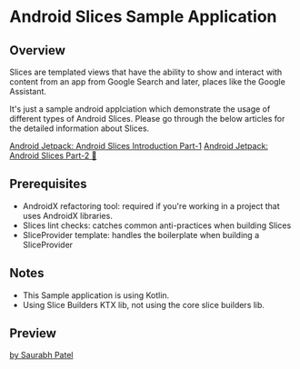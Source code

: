 # Android Slices Sample Application

## Overview
Slices are templated views that have the ability to show and interact with content from an app from Google Search and later, places like the Google Assistant. 

It's just a sample android applciation which demonstrate the usage of different types of Android Slices. Please go through the below articles for the detailed information about Slices.

[Android Jetpack: Android Slices Introduction Part-1](https://medium.com/@saurabhkpatel/android-jetpack-android-slices-introduction-cf0ce0f3e885)
[Android Jetpack: Android Slices Part-2 🍰](https://medium.com/@saurabhkpatel/android-jetpack-android-slices-part-2-688bede57f2d)

## Prerequisites

- AndroidX refactoring tool: required if you're working in a project that uses AndroidX libraries.
- Slices lint checks: catches common anti-practices when building Slices
- SliceProvider template: handles the boilerplate when building a SliceProvider

## Notes
- This Sample application is using Kotlin.
- Using Slice Builders KTX lib, not using the core slice builders lib.

## Preview

[by Saurabh Patel](https://medium.com/@saurabhkpatel)


